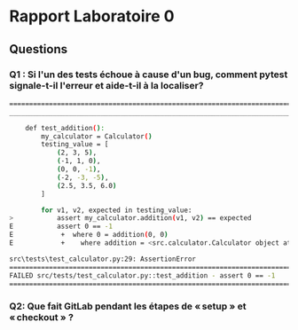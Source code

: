 # Rapport Laboratoire 0

## Questions

### Q1 : Si l'un des tests échoue à cause d'un bug, comment pytest signale-t-il l'erreur et aide-t-il à la localiser?

```bash
================================================================================= FAILURES =================================================================================
______________________________________________________________________________ test_addition _______________________________________________________________________________

    def test_addition():
        my_calculator = Calculator()
        testing_value = [
            (2, 3, 5),
            (-1, 1, 0),
            (0, 0, -1),
            (-2, -3, -5),
            (2.5, 3.5, 6.0)
        ]

        for v1, v2, expected in testing_value:
>           assert my_calculator.addition(v1, v2) == expected
E           assert 0 == -1
E            +  where 0 = addition(0, 0)
E            +    where addition = <src.calculator.Calculator object at 0x000002010BA29E50>.addition

src\tests\test_calculator.py:29: AssertionError
========================================================================= short test summary info ==========================================================================
FAILED src/tests/test_calculator.py::test_addition - assert 0 == -1
======================================================================= 1 failed, 5 passed in 0.08s ========================================================================
```

### Q2: Que fait GitLab pendant les étapes de « setup » et « checkout » ?

```bash

```
